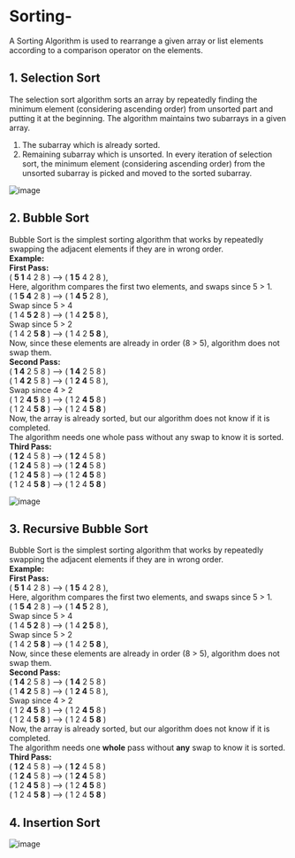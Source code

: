 # Sorting-
A Sorting Algorithm is used to rearrange a given array or list elements according to a comparison operator on the elements.

## 1. Selection Sort 
The selection sort algorithm sorts an array by repeatedly finding the minimum element (considering ascending order) from unsorted part and putting it at the beginning. The         algorithm maintains two subarrays in a given array.
  1) The subarray which is already sorted. 
  2) Remaining subarray which is unsorted.
  In every iteration of selection sort, the minimum element (considering ascending order) from the unsorted subarray is picked and moved to the sorted subarray.
  
  ![image](https://user-images.githubusercontent.com/96446768/179427157-458a5678-1b7f-457a-824b-75160bef34c0.png)

## 2. Bubble Sort
Bubble Sort is the simplest sorting algorithm that works by repeatedly swapping the adjacent elements if they are in wrong order.</br>
  **Example:**</br> 
  **First Pass:**</br> 
  ( **5 1** 4 2 8 ) –> ( **1 5** 4 2 8 ),</br> 
  Here, algorithm compares the first two elements, and swaps since 5 > 1.</br> 
  ( 1 **5 4** 2 8 ) –>  ( 1 **4 5** 2 8 ), </br>
  Swap since 5 > 4 </br>
  ( 1 4 **5 2** 8 ) –>  ( 1 4 **2 5** 8 ), </br> 
  Swap since 5 > 2 </br>
  ( 1 4 2 **5 8** ) –> ( 1 4 2 **5 8** ),</br> 
  Now, since these elements are already in order (8 > 5), algorithm does not swap them.</br>
  **Second Pass:** </br>
  ( **1 4** 2 5 8 ) –> ( **1 4** 2 5 8 ) </br>
  ( 1 **4 2** 5 8 ) –> ( 1 **2 4** 5 8 ), </br>
  Swap since 4 > 2 </br>
  ( 1 2 **4 5** 8 ) –> ( 1 2 **4 5** 8 )</br> 
  ( 1 2 4 **5 8** ) –>  ( 1 2 4 **5 8** ) </br>
  Now, the array is already sorted, but our algorithm does not know if it is completed.</br> 
  The algorithm needs one whole pass without any swap to know it is sorted.</br>
  **Third Pass:** </br>
  ( **1 2** 4 5 8 ) –> ( **1 2** 4 5 8 )</br> 
  ( 1 **2 4** 5 8 ) –> ( 1 **2 4** 5 8 ) </br>
  ( 1 2 **4 5** 8 ) –> ( 1 2 **4 5** 8 ) </br>
  ( 1 2 4 **5 8** ) –> ( 1 2 4 **5 8** )</br>
  
  ![image](https://user-images.githubusercontent.com/96446768/179427354-31d5f7d2-2ecf-48c7-87ad-9aa34a7ce56a.png)

## 3. Recursive Bubble Sort
Bubble Sort is the simplest sorting algorithm that works by repeatedly swapping the adjacent elements if they are in wrong order.</br>
**Example:**</br> 
**First Pass:**</br> 
( **5 1** 4 2 8 ) –> ( **1 5** 4 2 8 ),</br> 
Here, algorithm compares the first two elements, and swaps since 5 > 1. </br>
( 1 **5 4** 2 8 ) –> ( 1 **4 5** 2 8 ),</br> 
Swap since 5 > 4 </br>
( 1 4 **5 2** 8 ) –> ( 1 4 **2 5** 8 ), </br>
Swap since 5 > 2 </br>
( 1 4 2 **5 8** ) –> ( 1 4 2 **5 8** ),</br> 
Now, since these elements are already in order (8 > 5), algorithm does not swap them.</br>
**Second Pass:**</br> 
( **1 4** 2 5 8 ) –> ( **1 4** 2 5 8 )</br> 
( 1 **4 2** 5 8 ) –> ( 1 **2 4** 5 8 ), </br>
Swap since 4 > 2 </br>
( 1 2 **4 5** 8 ) –> ( 1 2 **4 5** 8 ) </br> 
( 1 2 4 **5 8** ) –> ( 1 2 4 **5 8** ) </br>
Now, the array is already sorted, but our algorithm does not know if it is completed.</br> 
The algorithm needs one **whole** pass without **any** swap to know it is sorted.</br>
**Third Pass:** </br>
( **1 2** 4 5 8 ) –> ( **1 2** 4 5 8 )</br> 
( 1 **2 4** 5 8 ) –> ( 1 **2 4** 5 8 ) </br>
( 1 2 **4 5** 8 ) –> ( 1 2 **4 5** 8 ) </br>
( 1 2 4 **5 8** ) –> ( 1 2 4 **5 8** )</br>

## 4. Insertion Sort  
![image](https://user-images.githubusercontent.com/96446768/179427097-81599a65-2b85-46eb-988d-acd69be1294f.png)



